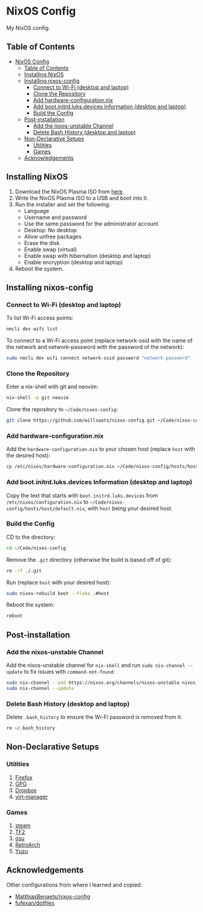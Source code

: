 # NixOS Config

My NixOS config.

## Table of Contents

<!--toc:start-->

- [NixOS Config](#nixos-config)
  - [Table of Contents](#table-of-contents)
  - [Installing NixOS](#installing-nixos)
  - [Installing nixos-config](#installing-nixos-config)
    - [Connect to Wi-Fi (desktop and laptop)](#connect-to-wi-fi-desktop-and-laptop)
    - [Clone the Repository](#clone-the-repository)
    - [Add hardware-configuration.nix](#add-hardware-configurationnix)
    - [Add boot.initrd.luks.devices Information (desktop and laptop)](#add-bootinitrdluksdevices-information-desktop-and-laptop)
    - [Build the Config](#build-the-config)
  - [Post-installation](#post-installation)
    - [Add the nixos-unstable Channel](#add-the-nixos-unstable-channel)
    - [Delete Bash History (desktop and laptop)](#delete-bash-history-desktop-and-laptop)
  - [Non-Declarative Setups](#non-declarative-setups)
    - [Utilities](#utilities)
    - [Games](#games)
  - [Acknowledgements](#acknowledgements)
  <!--toc:end-->

## Installing NixOS

1. Download the NixOS Plasma ISO from [here](https://nixos.org/download.html).
2. Write the NixOS Plasma ISO to a USB and boot into it.
3. Run the installer and set the following:
   - Language
   - Username and password
   - Use the same password for the administrator account
   - Desktop: No desktop
   - Allow unfree packages
   - Erase the disk
   - Enable swap (virtual)
   - Enable swap with hibernation (desktop and laptop)
   - Enable encryption (desktop and laptop)
4. Reboot the system.

## Installing nixos-config

### Connect to Wi-Fi (desktop and laptop)

To list Wi-Fi access points:

```bash
nmcli dev wifi list
```

To connect to a Wi-Fi access point (replace network-ssid with the name of the network and network-password with the password of the network):

```bash
sudo nmcli dev wifi connect network-ssid password "network-password"
```

### Clone the Repository

Enter a nix-shell with git and neovim:

```bash
nix-shell -p git neovim
```

Clone the repository to `~/Code/nixos-config`:

```bash
git clone https://github.com/willswats/nixos-config.git ~/Code/nixos-config
```

### Add hardware-configuration.nix

Add the `hardware-configuration.nix` to your chosen host (replace `host` with the desired host):

```bash
cp /etc/nixos/hardware-configuration.nix ~/Code/nixos-config/hosts/host/
```

### Add boot.initrd.luks.devices Information (desktop and laptop)

Copy the text that starts with `boot.initrd.luks.devices` from `/etc/nixos/configuration.nix` to `~/Code/nixos-config/hosts/host/default.nix`, with `host` being your desired host.

### Build the Config

CD to the directory:

```bash
cd ~/Code/nixos-config
```

Remove the `.git` directory (otherwise the build is based off of git):

```bash
rm -rf ./.git
```

Run (replace `host` with your desired host):

```bash
sudo nixos-rebuild boot --flake .#host
```

Reboot the system:

```bash
reboot
```

## Post-installation

### Add the nixos-unstable Channel

Add the nixos-unstable channel for `nix-shell` and run `sudo nix-channel --update` to fix issues with `command-not-found`:

```bash
sudo nix-channel --add https://nixos.org/channels/nixos-unstable nixos
sudo nix-channel --update
```

### Delete Bash History (desktop and laptop)

Delete `.bash_history` to ensure the Wi-Fi password is removed from it:

```bash
rm ~/.bash_history
```

## Non-Declarative Setups

### Utilities

1. [Firefox](./non-declarative/docs/utilities/firefox/firefox.md)
2. [GPG](./non-declarative/docs/utilities/gpg.md)
3. [Dropbox](./non-declarative/docs/utilities/dropbox.md)
4. [virt-manager](./non-declarative/docs/utilities/virt-manager.md)

### Games

1. [steam](./non-declarative/docs/games/steam.md)
2. [TF2](./non-declarative/docs/games/tf2.md)
3. [osu](./non-declarative/docs/games/osu.md)
4. [RetroArch](./non-declarative/docs/games/retroarch.md)
5. [Yuzu](./non-declarative/docs/games/yuzu.md)

## Acknowledgements

Other configurations from where I learned and copied:

- [MatthiasBenaets/nixos-config](https://github.com/MatthiasBenaets/nixos-config)
- [fufexan/dotfiles](https://github.com/fufexan/dotfiles)
